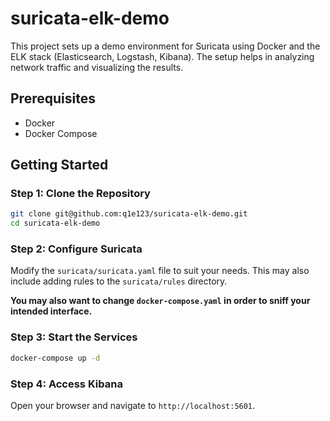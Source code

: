 # suricata-elk-demo

This project sets up a demo environment for Suricata using Docker and the ELK stack (Elasticsearch, Logstash, Kibana). The setup helps in analyzing network traffic and visualizing the results.

## Prerequisites

- Docker
- Docker Compose

## Getting Started

### Step 1: Clone the Repository

```sh
git clone git@github.com:q1e123/suricata-elk-demo.git
cd suricata-elk-demo
```

### Step 2: Configure Suricata

Modify the `suricata/suricata.yaml` file to suit your needs. This may also include adding rules to the `suricata/rules` directory.

**You may also want to change `docker-compose.yaml` in order to sniff your intended interface.**


### Step 3: Start the Services

```sh
docker-compose up -d
```

### Step 4: Access Kibana

Open your browser and navigate to `http://localhost:5601`.